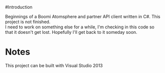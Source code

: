 #Introduction

Beginnings of a Boomi Atomsphere and partner API client written in C#.  This project is not finished.  
I need to work on something else for a while, I'm checking in this code so that it doesn't get lost.
Hopefully I'll get back to it someday soon. 

# Notes
This project can be built with Visual Studio 2013